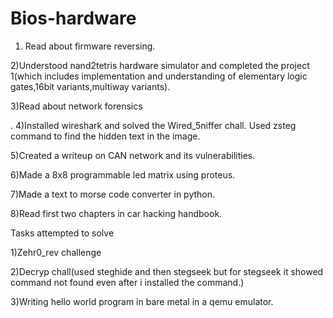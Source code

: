 # Bios-hardware

1) Read about firmware reversing.



2)Understood nand2tetris hardware simulator and completed the project 1(which includes implementation and understanding of elementary logic      gates,16bit variants,multiway variants).


3)Read about network forensics

.
4)Installed wireshark and solved the Wired_5niffer chall.
  Used zsteg command to find the hidden text in the image.


5)Created a writeup on CAN network and its vulnerabilities.


6)Made a 8x8 programmable led matrix using proteus.


7)Made a text to morse code converter in python.


8)Read first two chapters in car hacking handbook.

Tasks attempted to solve


1)Zehr0_rev challenge


2)Decryp chall(used steghide and then stegseek but for stegseek it showed command not found even after i installed the command.)


3)Writing hello world program in bare metal in a qemu emulator.
